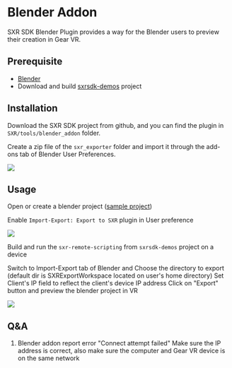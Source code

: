 # Blender Addon

SXR SDK Blender Plugin provides a way for the Blender users to preview their creation in Gear VR.

## Prerequisite

* [Blender](https://www.blender.org)
* Download and build [sxrsdk-demos](https://github.com/sxrsdk/sxrsdk-demos) project

## Installation

Download the SXR SDK project from github, and you can find the plugin in `SXR/tools/blender_addon` folder.

Create a zip file of the `sxr_exporter` folder and import it through the add-ons tab of Blender User Preferences.

![](/images/tutorials/blender_import_addon.jpg)

## Usage

Open or create a blender project ([sample project](https://github.com/dsazulay/blender-sample-projects))

Enable `Import-Export: Export to SXR` plugin in User preference

![](/images/tutorials/blender_enable_addon.jpg)

Build and run the `sxr-remote-scripting` from `sxrsdk-demos` project on a device

Switch to Import-Export tab of Blender and
Choose the directory to export (default dir is SXRExportWorkspace located on user's home directory)
Set Client's IP field to reflect the client's device IP address
Click on "Export" button and preview the blender project in VR

![](/images/tutorials/blender_use_addon.jpg)

## Q&A
1. Blender addon report error "Connect attempt failed"
Make sure the IP address is correct, also make sure the computer and Gear VR device is on the same network

